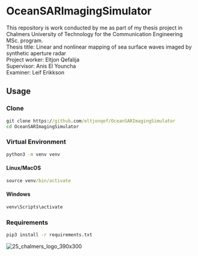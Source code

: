 # OceanSARImagingSimulator

This repository is work conducted by me as part of my thesis project in Chalmers University of Technology for the Communication Engineering MSc. program.\
Thesis title: Linear and nonlinear mapping of sea surface waves imaged by synthetic aperture radar\
Project worker: Eltjon Qefalija\
Supervisor: Anis El Youncha\
Examiner: Leif Erikkson

## Usage
### Clone
```bat
git clone https://github.com/eltjonqef/OceanSARImagingSimulator
cd OceanSARImagingSimulator
```
### Virtual Environment
```bat
python3 -m venv venv
```
#### Linux/MacOS
```bat
source venv/bin/activate
```
#### Windows
```bat
venv\Scripts\activate
```
### Requirements
```bat
pip3 install -r requirements.txt
```
![25_chalmers_logo_390x300](https://github.com/eltjonqef/OceanSARImagingSimulator/assets/46346610/ea1820f1-df78-4ee7-9c7f-c9b3a38ed8da)

